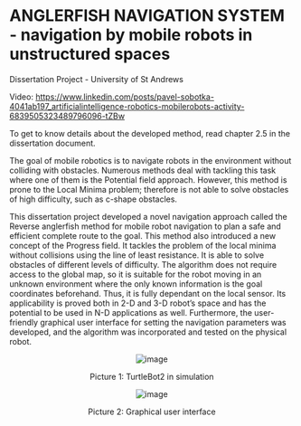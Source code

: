 # ANGLERFISH NAVIGATION SYSTEM - navigation by mobile robots in unstructured spaces
Dissertation Project - University of St Andrews

Video: https://www.linkedin.com/posts/pavel-sobotka-4041ab197_artificialintelligence-robotics-mobilerobots-activity-6839505323489796096-tZBw

To get to know details about the developed method, read chapter 2.5 in the dissertation document.

The goal of mobile robotics is to navigate robots in the environment without colliding with obstacles. Numerous methods deal with tackling this task where one of them is the Potential field approach. However, this method is prone to the Local Minima problem; therefore is not able to solve obstacles of high difficulty, such as c-shape obstacles.

This dissertation project developed a novel navigation approach called the Reverse anglerfish method for mobile robot navigation to plan a safe and efficient complete route to the goal. This method also introduced a new concept of the Progress field. It tackles the problem of the local minima without collisions using the line of least resistance. It is able to solve obstacles of different levels of difficulty. The algorithm does not require access to the global map, so it is suitable for the robot moving in an unknown environment where the only known information is the goal coordinates beforehand. Thus, it is fully dependant on the local sensor. Its applicability is proved both in 2-D and 3-D robot’s space and has the potential to be used in N-D applications as well. Furthermore, the user-friendly graphical user interface for setting the navigation parameters was developed, and the algorithm was incorporated and tested on the physical robot.
<div align='center'>
  
  ![image](https://user-images.githubusercontent.com/81230042/131979184-f923fb4f-514f-4cf0-a1a6-0c41d9837de2.png)
  
  Picture 1: TurtleBot2 in simulation
  
  ![image](https://user-images.githubusercontent.com/81230042/131980630-c550b8a3-eef6-4232-b60c-0cd392c84bbf.png)
  
  Picture 2: Graphical user interface
  
</div> 




